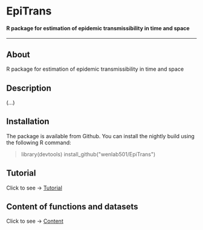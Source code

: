# EpiTrans
#### R package for estimation of epidemic transmissibility in time and space

---

## About
R package for estimation of epidemic transmissibility in time and space

## Description
(...)

## Installation
The package is available from Github. You can install the nightly build using the following R command:

> library(devtools)
> install_github("wenlab501/EpiTrans")

## Tutorial
Click to see → [Tutorial](https://https://wenlab501.github.io/EpiTrans/html/tutorial.html)

## Content of functions and datasets
Click to see → [Content](https://wenlab501.github.io/EpiTrans/html/content.html)
